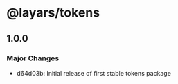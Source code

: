 # @layars/tokens

## 1.0.0

### Major Changes

- d64d03b: Initial release of first stable tokens package
